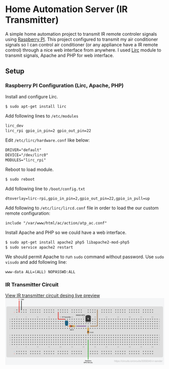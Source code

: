 # Home Automation Server (IR Transmitter)
A simple home automation project to transmit IR remote controler signals using [Raspberry PI](https://www.raspberrypi.org/). This project configured to transmit my air conditioner signals so I can control air conditioner (or any appliance have a IR remote control) through a nice web interface from anywhere. I used [Lirc](http://www.lirc.org) module to transmit signals, Apache and PHP for web interface.

## Setup

### Raspberry PI Configuration (Lirc, Apache, PHP)
Install and configure Lirc.
```
$ sudo apt-get install lirc
```

Add following lines to `/etc/modules`
```
lirc_dev
lirc_rpi gpio_in_pin=2 gpio_out_pin=22
```

Edit `/etc/lirc/hardware.conf` like below:
```
DRIVER="default"
DEVICE="/dev/lirc0"
MODULES="lirc_rpi"
```

Reboot to load module.
```
$ sudo reboot
```

Add following line to `/boot/config.txt`
```
dtoverlay=lirc-rpi,gpio_in_pin=2,gpio_out_pin=22,gpio_in_pull=up
```

Add following to `/etc/lirc/lircd.conf` file in order to load the our custom remote configuration:
```
include "/var/www/html/ac/action/atp_ac.conf"
```

Install Apache and PHP so we could have a web interface.
```
$ sudo apt-get install apache2 php5 libapache2-mod-php5
$ sudo service apache2 restart
```

We should permit Apache to run `sudo` command without password. Use `sudo visudo` and add following line:
```
www-data ALL=(ALL) NOPASSWD:ALL
```

### IR Transmitter Circuit
[View IR transmitter circuit desing live preview](https://circuits.io/circuits/3359340-ir-sender)
![IR Transmitter circuit](https://github.com/amijafari/home-automation-server/blob/master/circuits/ir-sender.png?raw=true)